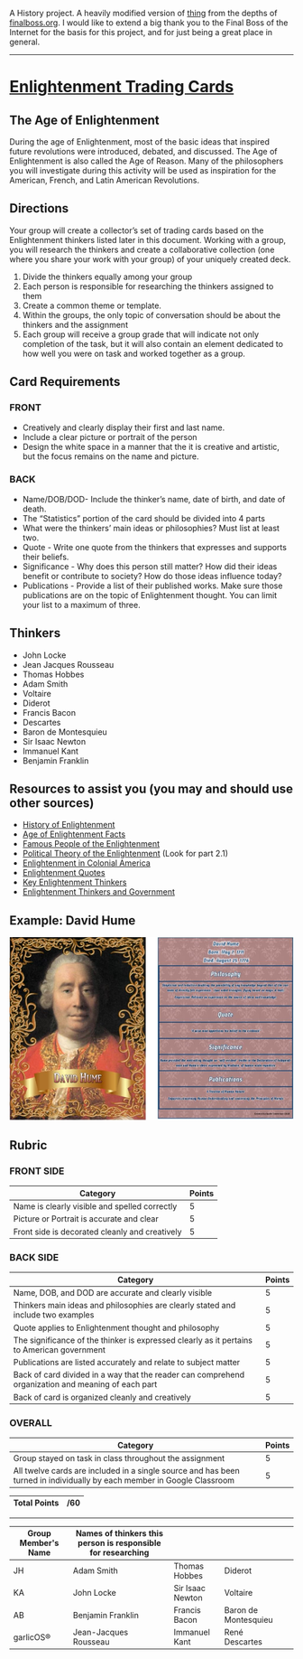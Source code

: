 A History project. A heavily modified version of [thing](https://finalboss.org/public/thing/) from the depths of [finalboss.org](https://finalboss.org/). I would like to extend a big thank you to the Final Boss of the Internet for the basis for this project, and for just being a great place in general.

---

# [Enlightenment Trading Cards](https://grosserly.github.io/trading-cards/)
## The Age of Enlightenment
During the age of Enlightenment, most of the basic ideas that inspired future revolutions were introduced, debated, and discussed.  The Age of Enlightenment is also called the Age of Reason.  Many of the philosophers you will investigate during this activity will be used as inspiration for the American, French, and Latin American Revolutions.  

## Directions
Your group will create a collector’s set of trading cards based on the Enlightenment thinkers listed later in this document.  Working with a group, you will research the thinkers and create a collaborative collection (one where you share your work with your group) of your uniquely created deck.
1. Divide the thinkers equally among your group
2. Each person is responsible for researching the thinkers assigned to them
3. Create a common theme or template.
4. Within the groups, the only topic of conversation should be about the thinkers and the assignment
5. Each group will receive a group grade that will indicate not only completion of the task, but it will also contain an element dedicated to how well you were on task and worked together as a group.

## Card Requirements
### FRONT
- Creatively and clearly display their first and last name.
- Include a clear picture or portrait of the person
- Design the white space in a manner that the it is creative and artistic, but the focus remains on the name and picture.
### BACK
- Name/DOB/DOD- Include the thinker’s name, date of birth, and date of death.
- The “Statistics” portion of the card should be divided into 4 parts
- What were the thinkers’ main ideas or philosophies? Must list at least two.
- Quote - Write one quote from the thinkers that expresses and supports their beliefs.
- Significance - Why does this person still matter?  How did their ideas benefit or contribute to society? How do those ideas influence today?
- Publications - Provide a list of their published works. Make sure those publications are on the topic of Enlightenment thought. You can limit your list to a maximum of three.

## Thinkers
- John Locke
- Jean Jacques Rousseau
- Thomas Hobbes
- Adam Smith
- Voltaire
- Diderot
- Francis Bacon
- Descartes
- Baron de Montesquieu
- Sir Isaac Newton
- Immanuel Kant
- Benjamin Franklin

## Resources to assist you (you may and should use other sources)
- [History of Enlightenment](https://www.history.com/topics/british-history/enlightenment)
- [Age of Enlightenment Facts](https://kids.kiddle.co/Age_of_Enlightenment)
- [Famous People of the Enlightenment](https://www.biographyonline.net/people/famous/enlightenment.html)
- [Political Theory of the Enlightenment](https://plato.stanford.edu/entries/enlightenment/#PolThe) (Look for part 2.1)
- [Enlightenment in Colonial America](https://www.khanacademy.org/humanities/us-history/colonial-america/colonial-north-america/a/the-enlightenment)
- [Enlightenment Quotes](https://www.huffingtonpost.com/2014/02/21/enlightenment-spiritual-quotes_n_4817902.html?slideshow=true#gallery/338221/17)
- [Key Enlightenment Thinkers](https://www.thoughtco.com/key-thinkers-of-the-enlightenment-1221868)
- [Enlightenment Thinkers and Government](http://www.lcboe.net/userfiles/141/Classes/2439/enltthinkers.pdf%3Fid%3D537902)

## Example: David Hume
![Example of what a trading card should look like](example.jpg)

## Rubric
### FRONT SIDE
| Category | Points |
| -------- | -----------|
| Name is clearly visible and spelled correctly | 5 |
| Picture or Portrait is accurate and clear | 5 |
| Front side is decorated cleanly and creatively | 5 |

### BACK SIDE
| Category | Points |
| --- | --- |
| Name, DOB, and DOD are accurate and clearly visible | 5
| Thinkers main ideas and philosophies are clearly stated and include two examples | 5
| Quote applies to Enlightenment thought and philosophy | 5
| The significance of the thinker is expressed clearly as it pertains to American government | 5
| Publications are listed accurately and relate to subject matter | 5
| Back of card divided in a way that the reader can comprehend organization and meaning of each part | 5
| Back of card is organized cleanly and creatively | 5

### OVERALL
| Category | Points |
| --- | --- |
| Group stayed on task in class throughout the assignment | 5  
| All twelve cards are included in a single source and has been turned in individually by each member in Google Classroom | 5

| Total Points |   /60 |
| --- | --- |

---

| Group Member's Name | Names of thinkers this person is responsible for researching | | | |
| --- | --- | --- | --- | --- |
| JH | Adam Smith | Thomas Hobbes | Diderot |
| KA | John Locke | Sir Isaac Newton | Voltaire |
| AB | Benjamin Franklin | Francis Bacon | Baron de Montesquieu |
| garlicOS® | Jean-Jacques Rousseau | Immanuel Kant | René Descartes |
